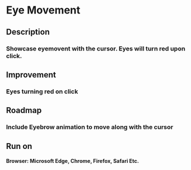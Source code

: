 # Eye Movement
## Description
### Showcase eyemovent with the cursor. Eyes will turn red upon click. 
## Improvement
### Eyes turning red on click
## Roadmap
### Include Eyebrow animation to move along with the cursor
## Run on
#### Browser: Microsoft Edge, Chrome, Firefox, Safari Etc.
